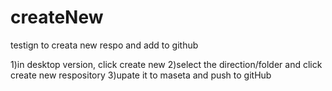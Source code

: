 # createNew
 testign to creata  new respo and add to github

1)in desktop version, click create new
2)select the direction/folder and click create new respository
3)upate it to maseta and push to gitHub